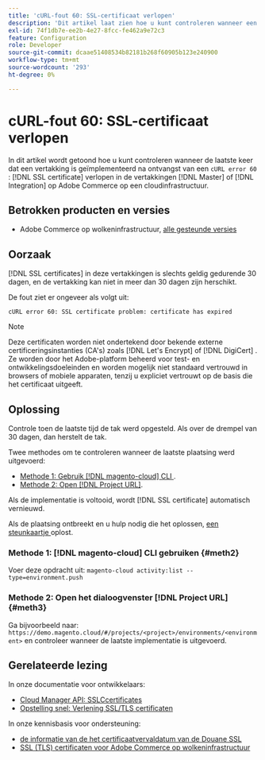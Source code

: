 ```yaml
---
title: 'cURL-fout 60: SSL-certificaat verlopen'
description: 'Dit artikel laat zien hoe u kunt controleren wanneer een vertakking voor het laatst is geïmplementeerd na ontvangst van een cURL-fout 60: SSL-certificaat verlopen in de vertakkingen Master of Integratie op Adobe Commerce op de cloudinfrastructuur.'
exl-id: 74f1db7e-ee2b-4e27-8fcc-fe462a9e72c3
feature: Configuration
role: Developer
source-git-commit: dcaae51408534b82181b268f60905b123e240900
workflow-type: tm+mt
source-wordcount: '293'
ht-degree: 0%

---
```


# cURL-fout 60: SSL-certificaat verlopen

In dit artikel wordt getoond hoe u kunt controleren wanneer de laatste keer dat een vertakking is geïmplementeerd na ontvangst van een `cURL error 60` : [!DNL SSL certificate] verlopen in de vertakkingen [!DNL Master] of [!DNL Integration] op Adobe Commerce op een cloudinfrastructuur.

## Betrokken producten en versies

* Adobe Commerce op wolkeninfrastructuur, [ alle gesteunde versies ](https://magento.com/sites/default/files/magento-software-lifecycle-policy.pdf)

## Oorzaak

[!DNL SSL certificates] in deze vertakkingen is slechts geldig gedurende 30 dagen, en de vertakking kan niet in meer dan 30 dagen zijn herschikt.

De fout ziet er ongeveer als volgt uit:

```cURL
cURL error 60: SSL certificate problem: certificate has expired
```

>[!NOTE]
>
>Deze certificaten worden niet ondertekend door bekende externe certificeringsinstanties (CA&#39;s) zoals [!DNL Let's Encrypt] of [!DNL DigiCert] . Ze worden door het Adobe-platform beheerd voor test- en ontwikkelingsdoeleinden en worden mogelijk niet standaard vertrouwd in browsers of mobiele apparaten, tenzij u expliciet vertrouwt op de basis die het certificaat uitgeeft.

## Oplossing

Controle toen de laatste tijd de tak werd opgesteld. Als over de drempel van 30 dagen, dan herstelt de tak.

Twee methodes om te controleren wanneer de laatste plaatsing werd uitgevoerd:

* [ Methode 1: Gebruik  [!DNL magento-cloud]  CLI ](#meth2).
* [ Methode 2: Open  [!DNL Project URL]](#meth3).

Als de implementatie is voltooid, wordt [!DNL SSL certificate] automatisch vernieuwd.

Als de plaatsing ontbreekt en u hulp nodig die het oplossen, [ een steunkaartje ](https://experienceleague.adobe.com/docs/commerce-knowledge-base/kb/help-center-guide/magento-help-center-user-guide.html#submit-ticket) oplost.

### Methode 1: [!DNL magento-cloud] CLI gebruiken {#meth2}

Voer deze opdracht uit: `magento-cloud activity:list --type=environment.push`

### Methode 2: Open het dialoogvenster [!DNL Project URL] {#meth3}

Ga bijvoorbeeld naar: `https://demo.magento.cloud/#/projects/<project>/environments/<environment>` en controleer wanneer de laatste implementatie is uitgevoerd.

## Gerelateerde lezing

In onze documentatie voor ontwikkelaars:

* [ Cloud Manager API: SSLCcertificates ](https://developer.adobe.com/experience-cloud/cloud-manager/reference/api/#tag/SSLCertificates)
* [ Opstelling snel: Verlening SSL/TLS certificaten ](https://experienceleague.adobe.com/en/docs/commerce-cloud-service/user-guide/cdn/setup-fastly/fastly-configuration#provision-ssltls-certificates)

In onze kennisbasis voor ondersteuning:

* [ de informatie van de het certificaatvervaldatum van de Douane SSL ](https://experienceleague.adobe.com/docs/commerce-knowledge-base/kb/troubleshooting/miscellaneous/custom-ssl-certificate-expiration-information.html)
* [ SSL (TLS) certificaten voor Adobe Commerce op wolkeninfrastructuur ](https://experienceleague.adobe.com/docs/commerce-knowledge-base/kb/how-to/ssl-tls-certificates-for-magento-commerce-cloud-faq.html)
